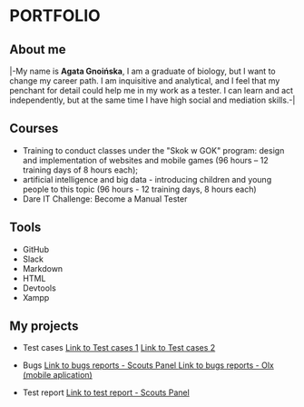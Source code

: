 # PORTFOLIO
## About me

|-My name is **Agata Gnoińska**, I am a graduate of biology, but I want to change my career path. I am inquisitive and analytical, and I feel that my penchant for detail could help me in my work as a tester. I can learn and act independently, but at the same time I have high social and mediation skills.-|


## Courses

 - Training to conduct classes under the "Skok w GOK" program:
design and implementation of websites and mobile games (96 hours – 12 training days of 8 hours each);
 - artificial intelligence and big data - introducing children and young people to this topic (96 hours - 12 training days, 8 hours each)
 - Dare IT Challenge: Become a Manual Tester


## Tools

 - GitHub
 - Slack
 - Markdown
 - HTML
 - Devtools
 - Xampp

## My projects

 - Test cases
[Link to Test cases 1](https://docs.google.com/spreadsheets/d/1-wAf31E76_X2PXHe6B3eY2_9sM2ecmgVdi_MraQ5gE0/edit?usp=share_link) 
[Link to Test cases 2](https://docs.google.com/document/d/1jdNBoIOo_dSgxcfpOr7DRsupr08_Wt4CAozyikA97YI/edit?usp=share_link)  
 
 - Bugs
[Link to bugs reports - Scouts Panel ](https://docs.google.com/spreadsheets/d/1IO59aS6apXWVpZZQe_7vELbjcHcz2QyeJE5OVG-UOKk/edit?usp=share_link)
 [Link to bugs reports - Olx (mobile aplication)](https://docs.google.com/spreadsheets/d/1P-H6yRZdTrsD066bxMJL8cB-ZfiorCecuvcOQUmmLeE/edit?usp=share_link)
 
 - Test report
 [Link to test report - Scouts Panel ](https://docs.google.com/spreadsheets/d/1KTuDIrWS6Ofl8UZmbfxIeZBIdSVywJvJE-yDex69ee8/edit?usp=share_link)
